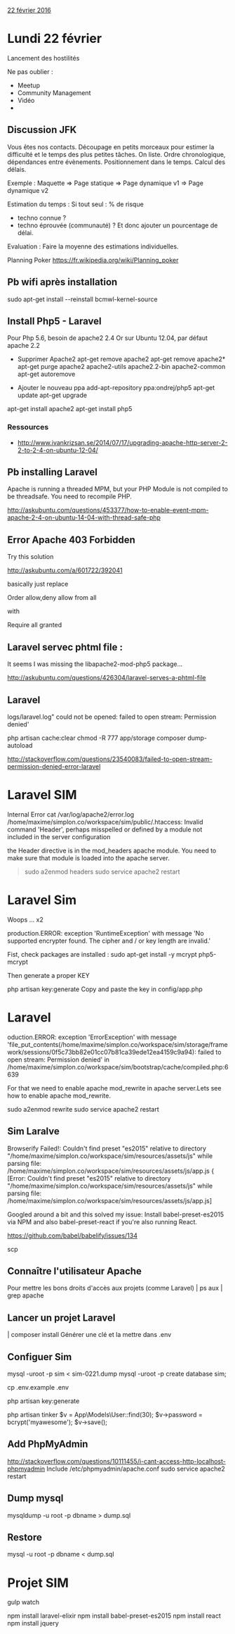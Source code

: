 
[22 février 2016](#lundi-22-février)

# Lundi 22 février
Lancement des hostilités

Ne pas oublier :
* Meetup
* Community Management
* Vidéo
*

## Discussion JFK
Vous êtes nos contacts.
Découpage en petits morceaux pour estimer la difficulté et le temps des plus petites tâches.
On liste. Ordre chronologique, dépendances entre évènements.
Positionnement dans le temps.
Calcul des délais.

Exemple :
Maquette => Page statique => Page dynamique v1 => Page dynamique v2

Estimation du temps :
Si tout seul : % de risque
- techno connue ?
- techno éprouvée (communauté) ?
Et donc ajouter un pourcentage de délai.

Evaluation :
Faire la moyenne des estimations individuelles.

Planning Poker
https://fr.wikipedia.org/wiki/Planning_poker



## Pb wifi après installation
 sudo apt-get install --reinstall bcmwl-kernel-source

 ## Install Php5 - Laravel
 Pour Php 5.6, besoin de apache2 2.4
 Or sur Ubuntu 12.04, par défaut apache 2.2

 * Supprimer Apache2
 apt-get remove apache2
apt-get remove apache2*
apt-get purge apache2 apache2-utils apache2.2-bin apache2-common
apt-get autoremove

* Ajouter le nouveau ppa
add-apt-repository ppa:ondrej/php5
apt-get update
apt-get upgrade

apt-get install apache2
apt-get install php5

### Ressources
* http://www.ivankrizsan.se/2014/07/17/upgrading-apache-http-server-2-2-to-2-4-on-ubuntu-12-04/

## Pb installing Laravel
 Apache is running a threaded MPM, but your PHP Module is not compiled to be threadsafe.  You need to recompile PHP.

 http://askubuntu.com/questions/453377/how-to-enable-event-mpm-apache-2-4-on-ubuntu-14-04-with-thread-safe-php

 ## Error Apache 403 Forbidden


Try this solution

http://askubuntu.com/a/601722/392041

basically just replace

Order allow,deny
allow from all

with

Require all granted

## Laravel servec phtml file :
It seems I was missing the libapache2-mod-php5 package...

http://askubuntu.com/questions/426304/laravel-serves-a-phtml-file

## Laravel
logs/laravel.log" could not be opened: failed to open stream: Permission denied'

php artisan cache:clear
chmod -R 777 app/storage
composer dump-autoload

http://stackoverflow.com/questions/23540083/failed-to-open-stream-permission-denied-error-laravel


# Laravel SIM
Internal Error
cat /var/log/apache2/error.log
/home/maxime/simplon.co/workspace/sim/public/.htaccess: Invalid command 'Header', perhaps misspelled or defined by a module not included in the server configuration

the Header directive is in the mod_headers apache module. You need to make sure that module is loaded into the apache server.

> sudo a2enmod headers
>  sudo service apache2 restart

# Laravel Sim
Woops ... x2

production.ERROR: exception 'RuntimeException' with message 'No supported encrypter found. The cipher and / or key length are invalid.'

Fist, check packages are installed :
sudo apt-get install -y mcrypt php5-mcrypt

Then generate a proper KEY

php artisan key:generate
Copy and paste the key in config/app.php

# Laravel
oduction.ERROR: exception 'ErrorException' with message 'file_put_contents(/home/maxime/simplon.co/workspace/sim/storage/framework/sessions/0f5c73bb82e01cc07b81ca39ede12ea4159c9a94): failed to open stream: Permission denied' in /home/maxime/simplon.co/workspace/sim/bootstrap/cache/compiled.php:6639

For that we need to enable apache mod_rewrite in apache server.Lets see how to enable apache mod_rewrite.

sudo a2enmod rewrite
sudo service apache2 restart


## Sim Laralve
 Browserify Failed!: Couldn't find preset "es2015" relative to directory "/home/maxime/simplon.co/workspace/sim/resources/assets/js" while parsing file: /home/maxime/simplon.co/workspace/sim/resources/assets/js/app.js
{ [Error: Couldn't find preset "es2015" relative to directory "/home/maxime/simplon.co/workspace/sim/resources/assets/js" while parsing file: /home/maxime/simplon.co/workspace/sim/resources/assets/js/app.js]

Googled around a bit and this solved my issue: Install babel-preset-es2015 via NPM and also babel-preset-react if you're also running React.

https://github.com/babel/babelify/issues/134

scp

## Connaître l'utilisateur Apache
Pour mettre les bons droits d'accès aux projets (comme Laravel)
| ps aux | grep apache

## Lancer un projet Laravel
| composer install
Générer une clé et la mettre dans .env

## Configuer Sim
mysql -uroot -p sim < sim-0221.dump
mysql -uroot -p
create database sim;

cp .env.example .env

php artisan key:generate

php artisan tinker
$v = App\Models\User::find(30);
$v->password = bcrypt('myawesome');
$v->save();


## Add PhpMyAdmin
http://stackoverflow.com/questions/10111455/i-cant-access-http-localhost-phpmyadmin
Include /etc/phpmyadmin/apache.conf
sudo service apache2 restart


## Dump mysql
 mysqldump -u root -p dbname > dump.sql

## Restore
mysql -u root -p dbname < dump.sql

# Projet SIM
gulp watch

npm install laravel-elixir
npm install babel-preset-es2015
npm install react
npm install jquery
